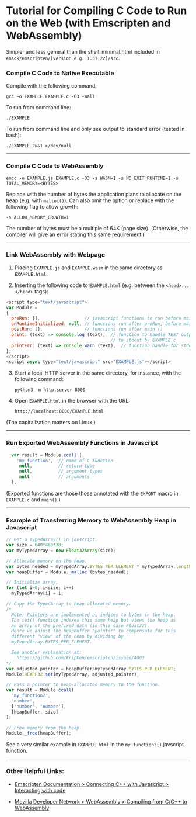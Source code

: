 # Tutorial for Compiling C Code to Run on the Web (with Emscripten and WebAssembly)

Simpler and less general than the shell_minimal.html included in `emsdk/emscripten/[version e.g. 1.37.22]/src`.

### Compile C Code to Native Executable

Compile with the following command:

    gcc -o EXAMPLE EXAMPLE.c -O3 -Wall

To run from command line:

    ./EXAMPLE

To run from command line and only see output to standard error (tested in bash):

    ./EXAMPLE 2>&1 >/dev/null

----

### Compile C Code to WebAssembly

  `emcc -o EXAMPLE.js EXAMPLE.c -O3 -s WASM=1 -s NO_EXIT_RUNTIME=1 -s TOTAL_MEMORY=<BYTES>`

Replace <BYTES> with the number of bytes the application plans to
allocate on the heap (e.g. with `malloc()`).
Can also omit the option or replace with the following flag to allow growth:

  `-s ALLOW_MEMORY_GROWTH=1`

The number of bytes must be a multiple of 64K (page size).
(Otherwise, the compiler will give an error stating this same requirement.)

----

### Link WebAssembly with Webpage

1. Placing `EXAMPLE.js` and `EXAMPLE.wasm` in the same directory as
    `EXAMPLE.html`.

2. Inserting the following code to `EXAMPLE.html` (e.g. between the
    `<head>...</head>` tags):

```javascript
<script type="text/javascript">
var Module =
{
  preRun: [],                 // javascript functions to run before main ()
  onRuntimeInitialized: null, // functions run after preRun, before main()
  postRun: [],                // functions run after main ()
  print: (text) => console.log (text),  // function to handle TEXT output
                                        // to stdout by EXAMPLE.c
  printErr: (text) => console.warn (text),  // function handle for stderr
};
</script>
<script async type="text/javascript" src="EXAMPLE.js"></script>
```

3. Start a local HTTP server in the same directory, for instance, with the
   following command:

    `python3 -m http.server 8000`

4. Open `EXAMPLE.html` in the browser with the URL:

    `http://localhost:8000/EXAMPLE.html`

(The capitalization matters on Linux.)

----

### Run Exported WebAssembly Functions in Javascript

```javascript
  var result = Module.ccall (
    'my_function',  // name of C function
     null,          // return type
     null,          // argument types
     null           // arguments
  );
```

(Exported functions are those those annotated with the `EXPORT` macro in
`EXAMPLE.c` and `main()`.)

----

### Example of Transferring Memory to WebAssembly Heap in Javascript

```javascript
// Get a TypedArray() in javscript.
var size = 640*480*30;
var myTypedArray = new Float32Array(size);

// Allocate memory on the heap.
var bytes_needed = myTypedArray.BYTES_PER_ELEMENT * myTypedArray.length;
var heapBuffer = Module._malloc (bytes_needed);

// Initialize array.
for (let i=0; i<size; i++)
  myTypedArray[i] = i;

// Copy the TypedArray to heap-allocated memory.
/*
  Note: Pointers are implemented as indices to bytes in the heap.
  The set() function indexes this same heap but views the heap as
  an array of the prefixed data (in this case Float32).
  Hence we adjust the heapBuffer "pointer" to compensate for this
  different "view" of the heap by dividing by
  myTypedArray.BYTES_PER_ELEMENT.

  See another explanation at:
    https://github.com/kripken/emscripten/issues/4003
*/
var adjusted_pointer = heapBuffer/myTypedArray.BYTES_PER_ELEMENT;
Module.HEAPF32.set(myTypedArray, adjusted_pointer);

// Pass a pointer to heap-allocated memory to the function.
var result = Module.ccall(
  'my_function2',
  'number',
  ['number', 'number'],
  [heapBuffer, size]
);

// Free memory from the heap.
Module._free(heapBuffer);
```

See a very similar example in `EXAMPLE.html` in the `my_function2()` javscript
function.

----

### Other Helpful Links:

* [Emscripten Documentation > Connecting C++ with Javascript > Interacting with code](https://kripken.github.io/emscripten-site/docs/porting/connecting_cpp_and_javascript/Interacting-with-code.html)

* [Mozilla Developer Network > WebAssembly > Compiling from C/C++ to WebAssembly](https://developer.mozilla.org/en-US/docs/WebAssembly/C_to_wasm)
